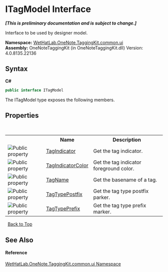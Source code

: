 # ITagModel Interface
 _**\[This is preliminary documentation and is subject to change.\]**_

Interface to be used by designer model.

**Namespace:**&nbsp;<a href="043a9407-ac38-b3ac-7348-a6090af495ad.md">WetHatLab.OneNote.TaggingKit.common.ui</a><br />**Assembly:**&nbsp;OneNoteTaggingKit (in OneNoteTaggingKit.dll) Version: 4.0.8135.22136

## Syntax

**C#**<br />
``` C#
public interface ITagModel
```

The ITagModel type exposes the following members.


## Properties
&nbsp;<table><tr><th></th><th>Name</th><th>Description</th></tr><tr><td>![Public property](media/pubproperty.gif "Public property")</td><td><a href="2a4be423-0501-a838-c706-aa306af2558e.md">TagIndicator</a></td><td>
Get the tag indicator.</td></tr><tr><td>![Public property](media/pubproperty.gif "Public property")</td><td><a href="157f37c9-6f4f-8762-2584-7fced7fae8ed.md">TagIndicatorColor</a></td><td>
Get the tag indicator foreground color.</td></tr><tr><td>![Public property](media/pubproperty.gif "Public property")</td><td><a href="536fe0d9-120e-df66-2111-09389964302c.md">TagName</a></td><td>
Get the basename of a tag.</td></tr><tr><td>![Public property](media/pubproperty.gif "Public property")</td><td><a href="823afaf1-5ef5-7ad3-84da-5ab6bde0348c.md">TagTypePostfix</a></td><td>
Get the tag type postfix parker.</td></tr><tr><td>![Public property](media/pubproperty.gif "Public property")</td><td><a href="ebe88a94-0443-0005-a461-d4db5cf78188.md">TagTypePrefix</a></td><td>
Get the tag type prefix marker.</td></tr></table>&nbsp;
<a href="#itagmodel-interface">Back to Top</a>

## See Also


#### Reference
<a href="043a9407-ac38-b3ac-7348-a6090af495ad.md">WetHatLab.OneNote.TaggingKit.common.ui Namespace</a><br />